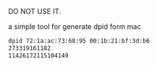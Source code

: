 DO NOT USE IT. 

a simple tool for generate dpid form mac
```bash
dpid 72:1a:ac:73:68:95 00:1b:21:bf:3d:b6
273319161182
11426172115104149
```
